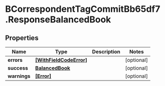 # BCorrespondentTagCommitBb65df7.ResponseBalancedBook

## Properties

Name | Type | Description | Notes
------------ | ------------- | ------------- | -------------
**errors** | [**[WithFieldCodeError]**](WithFieldCodeError.md) |  | [optional] 
**success** | [**BalancedBook**](BalancedBook.md) |  | [optional] 
**warnings** | [**[Error]**](Error.md) |  | [optional] 


